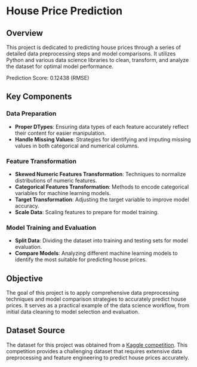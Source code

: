 # House Price Prediction

## Overview
This project is dedicated to predicting house prices through a series of detailed data preprocessing steps and model comparisons. It utilizes Python and various data science libraries to clean, transform, and analyze the dataset for optimal model performance.

Prediction Score: 0.12438 (RMSE)

## Key Components

### Data Preparation
- **Proper DTypes**: Ensuring data types of each feature accurately reflect their content for easier manipulation.
- **Handle Missing Values**: Strategies for identifying and imputing missing values in both categorical and numerical columns.

### Feature Transformation
- **Skewed Numeric Features Transformation**: Techniques to normalize distributions of numeric features.
- **Categorical Features Transformation**: Methods to encode categorical variables for machine learning models.
- **Target Transformation**: Adjusting the target variable to improve model accuracy.
- **Scale Data**: Scaling features to prepare for model training.

### Model Training and Evaluation
- **Split Data**: Dividing the dataset into training and testing sets for model evaluation.
- **Compare Models**: Analyzing different machine learning models to identify the most suitable for predicting house prices.

## Objective
The goal of this project is to apply comprehensive data preprocessing techniques and model comparison strategies to accurately predict house prices. It serves as a practical example of the data science workflow, from initial data cleaning to model selection and evaluation.

## Dataset Source
The dataset for this project was obtained from a [Kaggle competition]([https://www.kaggle.com/c/house-prices-advanced-regression-techniques](https://www.kaggle.com/competitions/house-prices-advanced-regression-techniques/data)). This competition provides a challenging dataset that requires extensive data preprocessing and feature engineering to predict house prices accurately.
